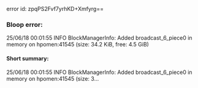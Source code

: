 error id: zpqPS2Fvf7yrhKD+Xmfyrg==
### Bloop error:

25/06/18 00:01:55 INFO BlockManagerInfo: Added broadcast_6_piece0 in memory on hpomen:41545 (size: 34.2 KiB, free: 4.5 GiB)
#### Short summary: 

25/06/18 00:01:55 INFO BlockManagerInfo: Added broadcast_6_piece0 in memory on hpomen:41545 (size: 3...